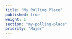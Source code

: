 ```yaml
---
title: "My Polling Place"
published: true
weight: 1
section: "my-polling-place"
priority: "Major"
---
```

